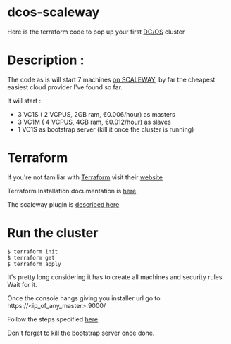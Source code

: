 # dcos-scaleway

Here is the terraform code to pop up your first [DC/OS](https://mesosphere.com/blog/dcos-1_10-kubernetes/) cluster

# Description :

The code as is will start 7 machines [on SCALEWAY](https://www.scaleway.com/), by far the cheapest easiest cloud provider I've found so far.

It will start :

* 3 VC1S ( 2 VCPUS, 2GB ram, €0.006/hour) as masters   
* 3 VC1M ( 4 VCPUS, 4GB ram, €0.012/hour) as slaves
* 1 VC1S as bootstrap server (kill it once the cluster is running)

# Terraform

If you're not familiar with [Terraform](https://www.terraform.io/) visit their [website](https://www.terraform.io/)

Terraform Installation documentation is [here](https://www.terraform.io/intro/getting-started/install.html)

The scaleway plugin is [described here](https://www.terraform.io/docs/providers/scaleway/index.html)

# Run the cluster

```
$ terraform init 
$ terraform get
$ terraform apply

```

It's pretty long considering it has to create all machines and security rules. Wait for it.

Once the console hangs giving you installer url go to https://<ip_of_any_master>:9000/

Follow the steps specified [here](https://dcos.io/docs/1.7/administration/installing/custom/gui/)

Don't forget to kill the bootstrap server once done. 
